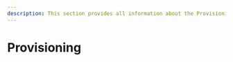 ```yaml
---
description: This section provides all information about the Provisioning feature in Syskit Point.
---
```


# Provisioning